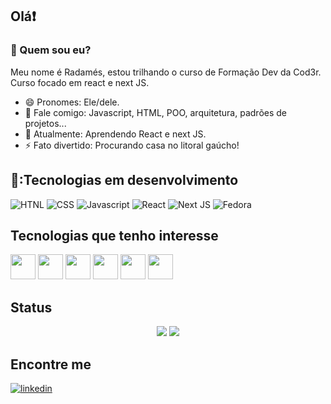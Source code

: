 ## Olá:heavy_exclamation_mark:

### 🤔 Quem sou eu?
Meu nome é Radamés, estou trilhando o curso de Formação Dev da Cod3r.
Curso focado em react e next JS.

- 😄 Pronomes: Ele/dele.
- 💬 Fale comigo: Javascript, HTML, POO, arquitetura, padrões de projetos...
- 🌱 Atualmente: Aprendendo React e next JS.
- ⚡  Fato divertido: Procurando casa no litoral gaúcho!

## 🌟:Tecnologias em desenvolvimento
![HTNL](https://img.shields.io/badge/HTML5-E34F26?style=for-the-badge&logo=html5&logoColor=white)
 ![CSS](https://img.shields.io/badge/CSS3-1572B6?style=for-the-badge&logo=css3&logoColor=white)
 ![Javascript](https://img.shields.io/badge/JavaScript-323330?style=for-the-badge&logo=javascript&logoColor=F7DF1E)
 ![React](https://img.shields.io/badge/React-20232A?style=for-the-badge&logo=react&logoColor=61DAFB)
 ![Next JS](https://img.shields.io/badge/next%20js-000000?style=for-the-badge&logo=nextdotjs&logoColor=white)
 ![Fedora](https://img.shields.io/badge/Fedora-294172?style=for-the-badge&logo=fedora&logoColor=white)
 
## Tecnologias que tenho interesse 
<img src="https://cdn.jsdelivr.net/gh/devicons/devicon/icons/javascript/javascript-original.svg" width="40"/> <img src="https://cdn.jsdelivr.net/gh/devicons/devicon/icons/html5/html5-plain-wordmark.svg" width="40"/>  <img src="https://cdn.jsdelivr.net/gh/devicons/devicon/icons/css3/css3-plain-wordmark.svg" width="40"/> <img src="https://cdn.jsdelivr.net/gh/devicons/devicon/icons/jest/jest-plain.svg" width="40"/> <img src="https://cdn.jsdelivr.net/gh/devicons/devicon/icons/linux/linux-original.svg" width="40"/>  <img src="https://cdn.jsdelivr.net/gh/devicons/devicon/icons/angularjs/angularjs-original.svg" width="40"/>

## Status
<div align="center">

![](http://github-profile-summary-cards.vercel.app/api/cards/profile-details?username=radexRS&theme=dark)
![](http://github-profile-summary-cards.vercel.app/api/cards/stats?username=radexRS&theme=dark)

</div>

## Encontre me
[![linkedin](	https://img.shields.io/badge/LinkedIn-0077B5?style=for-the-badge&logo=linkedin&logoColor=white)](https://www.linkedin.com/in/radam%C3%A9s-langner-0814086a/)


<!--
## Trofeis 
[![trophy](https://github-profile-trophy.vercel.app/?username=radexRS&theme=onedark)](https://github.com/ryo-ma/github-profile-trophy)
-->
